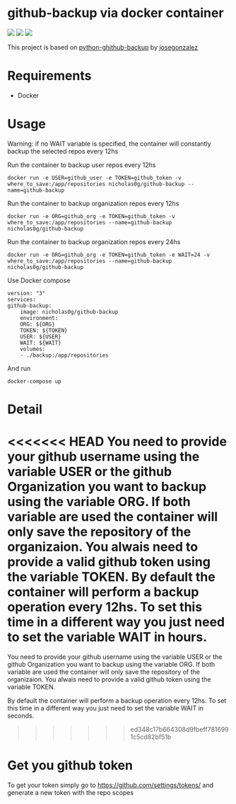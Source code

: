 github-backup via docker container
=============
![](https://img.shields.io/github/stars/nicholas0g/docker-github-backup.svg) ![](https://img.shields.io/github/forks/nicholas0g/docker-github-backup.svg) ![](https://img.shields.io/docker/pulls/nicholas0g/docker-github-backup)

This project is based on [python-ghithub-backup](https://github.com/josegonzalez/python-github-backup) by [josegonzalez](https://github.com/josegonzalez)

Requirements
============

 - Docker

Usage
============

Warning: if no WAIT variable is specified, the container will constantly backup the selected repos every 12hs

Run the container to backup user repos every 12hs

    docker run -e USER=github_user -e TOKEN=github_token -v where_to_save:/app/repositories nicholas0g/github-backup --name=github-backup

Run the container to backup organization repos every 12hs

    docker run -e ORG=github_org -e TOKEN=github_token -v where_to_save:/app/repositories --name=github-backup nicholas0g/github-backup

Run the container to backup organization repos every 24hs

    docker run -e ORG=github_org -e TOKEN=github_token -e WAIT=24 -v where_to_save:/app/repositories --name=github-backup nicholas0g/github-backup

Use Docker compose

    version: "3"
    services:
    github-backup:
        image: nicholas0g/github-backup
        environment:
        ORG: ${ORG}
        TOKEN: ${TOKEN}
        USER: ${USER}
        WAIT: ${WAIT}
        volumes:
        - ./backup:/app/repositories

And run
    
    docker-compose up

Detail
=====

<<<<<<< HEAD
You need to provide your github username using the variable USER or the github Organization you want to backup using the variable ORG. If both variable are used the container will only save the repository of the organizaion. You alwais need to provide a valid github token using the variable TOKEN. By default the container will perform a backup operation every 12hs. To set this time in a different way you just need to set the variable WAIT in hours.
=======
You need to provide your github username using the variable USER or the github Organization you want to backup using the variable ORG.
If both variable are used the container will only save the repository of the organizaion. 
You alwais need to provide a valid github token using the variable TOKEN. 

By default the container will perform a backup operation every 12hs. To set this time in a different way you just need to set the variable WAIT in seconds.
>>>>>>> ed348c17b664308d9fbeff7816991c5cd82bf51b

Get you github token
==============

To get your token simply go to https://github.com/settings/tokens/ and generate a new token with the repo scopes

